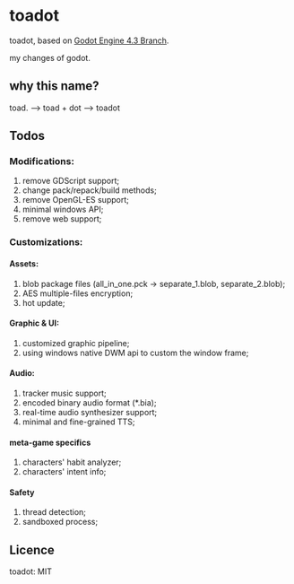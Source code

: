 # toadot

toadot, based on [Godot Engine 4.3 Branch](https://github.com/godotengine/godot/tree/4.3).

my changes of godot.

## why this name?

toad. --> toad + dot --> toadot

## Todos

### Modifications:

1. remove GDScript support;
2. change pack/repack/build methods;
3. remove OpenGL-ES support;
4. minimal windows API;
5. remove web support;

### Customizations:

#### Assets:

1. blob package files (all_in_one.pck -> separate_1.blob, separate_2.blob);
2. AES multiple-files encryption;
3. hot update;

#### Graphic & UI:

1. customized graphic pipeline;
2. using windows native DWM api to custom the window frame;

#### Audio:

1. tracker music support;
2. encoded binary audio format (*.bia);
3. real-time audio synthesizer support;
4. minimal and fine-grained TTS;

#### meta-game specifics

1. characters' habit analyzer;
2. characters' intent info;

#### Safety

1. thread detection;
2. sandboxed process;

## Licence

toadot: MIT